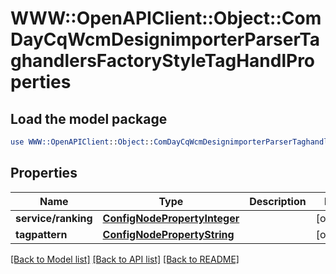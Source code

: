 # WWW::OpenAPIClient::Object::ComDayCqWcmDesignimporterParserTaghandlersFactoryStyleTagHandlProperties

## Load the model package
```perl
use WWW::OpenAPIClient::Object::ComDayCqWcmDesignimporterParserTaghandlersFactoryStyleTagHandlProperties;
```

## Properties
Name | Type | Description | Notes
------------ | ------------- | ------------- | -------------
**service/ranking** | [**ConfigNodePropertyInteger**](ConfigNodePropertyInteger.md) |  | [optional] 
**tagpattern** | [**ConfigNodePropertyString**](ConfigNodePropertyString.md) |  | [optional] 

[[Back to Model list]](../README.md#documentation-for-models) [[Back to API list]](../README.md#documentation-for-api-endpoints) [[Back to README]](../README.md)


